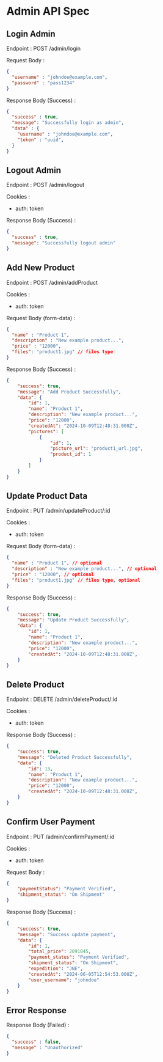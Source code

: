 # Admin API Spec

## Login Admin

Endpoint : POST /admin/login

Request Body :

```json
{
  "username" : "johndoe@example.com",
  "password" : "pass1234"
}
```

Response Body (Success) : 

```json
{
  "success" : true,
  "message": "Successfully login as admin",
  "data" : {
    "username" : "johndoe@example.com",
    "token" : "uuid",
  }
}
```

## Logout Admin

Endpoint : POST /admin/logout

Cookies :
- auth: token

Response Body (Success) : 

```json
{
  "success" : true,
  "message": "Successfully logout admin"
}
```

## Add New Product

Endpoint : POST /admin/addProduct

Cookies :
- auth: token

Request Body (form-data) :

```json
{
  "name" : "Product 1",
  "description" : "New example product...",
  "price" : "12000",
  "files": "product1.jpg" // files type
}
```

Response Body (Success) : 

```json
{
    "success": true,
    "message": "Add Product Successfully",
    "data": {
        "id": 1,
        "name": "Product 1",
        "description": "New example product...",
        "price": "12000",
        "createdAt": "2024-10-09T12:48:31.000Z",
        "pictures": [
            {
                "id": 1,
                "picture_url": "product1_url.jpg",
                "product_id": 1
            }
        ]
    }
}
```

## Update Product Data

Endpoint : PUT /admin/updateProduct/:id

Cookies :
- auth: token

Request Body (form-data) :

```json
{
  "name" : "Product 1", // optional
  "description" : "New example product...", // optional
  "price" : "12000", // optional
  "files": "product1.jpg" // files type, optional
}
```

Response Body (Success) : 

```json
{
    "success": true,
    "message": "Update Product Successfully",
    "data": {
        "id": 1,
        "name": "Product 1",
        "description": "New example product...",
        "price": "12000",
        "createdAt": "2024-10-09T12:48:31.000Z",
    }
}
```

## Delete Product

Endpoint : DELETE /admin/deleteProduct/:id

Cookies :
- auth: token

Response Body (Success) : 

```json
{
    "success": true,
    "message": "Deleted Product Successfully",
    "data": {
        "id": 13,
        "name": "Product 1",
        "description": "New example product...",
        "price": "12000",
        "createdAt": "2024-10-09T12:48:31.000Z",
    }
}
```

## Confirm User Payment

Endpoint : PUT /admin/confirmPayment/:id

Cookies :
- auth: token

Request Body :

```json
{
    "paymentStatus": "Payment Verified",
    "shipment_status": "On Shipment"
}
```

Response Body (Success) : 

```json
{
    "success": true,
    "message": "Success update payment",
    "data": {
        "id": 1,
        "total_price": 2091045,
        "payment_status": "Payment Verified",
        "shipment_status": "On Shipment",
        "expedition": "JNE",
        "createdAt": "2024-06-05T12:54:53.000Z",
        "user_username": "johndoe"
    }
}
```

## Error Response

Response Body (Failed) :

```json
{
  "success" : false,
  "message" : "Unauthorized"
}
```